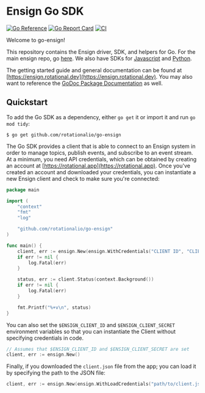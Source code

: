 # Ensign Go SDK

[![Go Reference](https://pkg.go.dev/badge/github.com/rotationalio/go-ensign.svg)](https://pkg.go.dev/github.com/rotationalio/go-ensign)
[![Go Report Card](https://goreportcard.com/badge/github.com/rotationalio/go-ensign)](https://goreportcard.com/report/github.com/rotationalio/go-ensign)
[![CI](https://github.com/rotationalio/go-ensign/actions/workflows/test.yaml/badge.svg)](https://github.com/rotationalio/go-ensign/actions/workflows/test.yaml)

Welcome to go-ensign!

This repository contains the Ensign driver, SDK, and helpers for Go. For the main ensign repo, go [here](https://github.com/rotationalio/ensign). We also have SDKs for [Javascript](https://github.com/rotationalio/ensignjs) and [Python](https://github.com/rotationalio/pyensign).

The getting started guide and general documentation can be found at [https://ensign.rotational.dev](https://ensign.rotational.dev). You may also want to reference the [GoDoc Package Documentation](https://pkg.go.dev/github.com/rotationalio/go-ensign) as well.

## Quickstart

To add the Go SDK as a dependency, either `go get` it or import it and run `go mod tidy`:

```
$ go get github.com/rotationalio/go-ensign
```

The Go SDK provides a client that is able to connect to an Ensign system in order to manage topics, publish events, and subscribe to an event stream. At a minimum, you need API credentials, which can be obtained by creating an account at [https://rotational.app](https://rotational.app). Once you've created an account and downloaded your credentials, you can instantiate a new Ensign client and check to make sure you're connected:

```go
package main

import (
	"context"
	"fmt"
	"log"

	"github.com/rotationalio/go-ensign"
)

func main() {
	client, err := ensign.New(ensign.WithCredentials("CLIENT ID", "CLIENT SECRET"))
	if err != nil {
		log.Fatal(err)
	}

	status, err := client.Status(context.Background())
	if err != nil {
		log.Fatal(err)
	}

	fmt.Printf("%+v\n", status)
}
```

You can also set the `$ENSIGN_CLIENT_ID` and `$ENSIGN_CLIENT_SECRET` environment
variables so that you can instantiate the Client without specifying credentials in code.

```go
// Assumes that $ENSIGN_CLIENT_ID and $ENSIGN_CLIENT_SECRET are set
client, err := ensign.New()
```

Finally, if you downloaded the `client.json` file from the app; you can load it by specifying the path to the JSON file:


```go
client, err := ensign.New(ensign.WithLoadCredentials("path/to/client.json"))
```